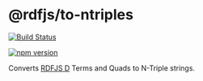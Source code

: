 # @rdfjs/to-ntriples

[![Build Status](https://travis-ci.org/rdfjs/to-ntriples.svg?branch=master)](https://travis-ci.org/rdfjs/to-ntriples)

[![npm version](https://img.shields.io/npm/v/@rdfjs/to-ntriples.svg)](https://www.npmjs.com/package/@rdfjs/to-ntriples)

Converts [RDFJS D](http://rdf.js.org/) Terms and Quads to N-Triple strings.
